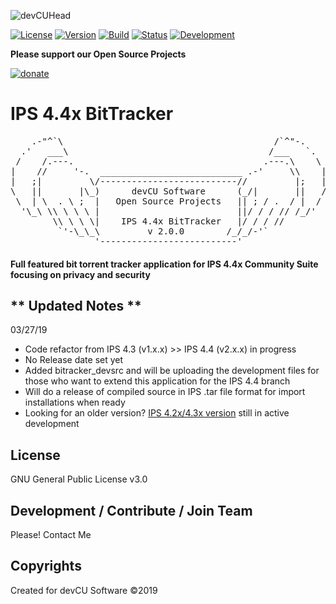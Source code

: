 ![devCUHead](https://www.devcu.net/mediasrc/githubhead_2.gif?V=1.4)

[![License](https://img.shields.io/badge/License-GNUv3-blue.svg)](https://github.com/GaalexxC/IPS-4.4-BitTracker/blob/master/LICENSE) [![Version](https://img.shields.io/badge/Version-2.0.0-blue.svg)](https://www.devcu.com/forums/devcu-tracker/)
    [![Build](https://img.shields.io/badge/Build-Beta-lightgrey.svg)](https://www.devcu.com/forums/devcu-tracker/)
    [![Status](https://img.shields.io/badge/Status-Green-green.svg)](https://www.devcu.com/forums/devcu-tracker/)
    [![Development](https://img.shields.io/badge/Development-Active-blue.svg)](https://www.devcu.com/forums/devcu-tracker/)


**Please support our Open Source Projects**

[![donate](https://www.devcu.net/mediasrc/donate.png)](https://www.devcu.com/forums/topic/739-help-support-our-work/)

    
# IPS 4.4x BitTracker

<pre>
    .-"^`\                                        /`^"-.
  .'   ___\                                      /___   `.
 /    /.---.                                    .---.\    \
|    //     '-.  ___________________________ .-'     \\    |
|   ;|         \/--------------------------//         |;   |
\   ||       |\_)      devCU Software      (_/|       ||   /
 \  | \  . \ ;  |   Open Source Projects   || ; / .  / |  /
  '\_\ \\ \ \ \ |                          ||/ / / // /_/'
        \\ \ \ \|    IPS 4.4x BitTracker   |/ / / //
         `'-\_\_\         v 2.0.0        /_/_/-'`
                '--------------------------'
</pre>


#### Full featured bit torrent tracker application for IPS 4.4x Community Suite focusing on privacy and security

## ** Updated Notes **

03/27/19

- Code refactor from IPS 4.3 (v1.x.x) >> IPS 4.4 (v2.x.x) in progress
- No Release date set yet
- Added bitracker_devsrc and will be uploading the development files for those who want to extend this application for the IPS 4.4 branch
- Will do a release of compiled source in IPS .tar file format for import installations when ready
- Looking for an older version? [IPS 4.2x/4.3x version](https://github.com/GaalexxC/IPS-4.3-BitTracker) still in active development


## License

GNU General Public License v3.0

## Development / Contribute / Join Team

Please! Contact Me

## Copyrights

Created for devCU Software ©2019
